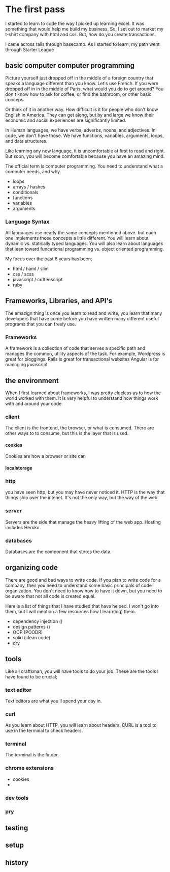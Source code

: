 # The first pass

I started to learn to code the way I picked up learning excel. It was something that would help me build my business. So, I set out to market my t-shirt company with html and css. But, how do you create transactions.

I came across rails through basecamp. As I started to learn, my path went through Starter League

## basic computer computer programming
Picture yourself just dropped off in the middle of a foreign country that speaks a language different than you know. Let's use French. If you were dropped off in in the middle of Paris, what would you do to get around?
You don't know how to ask for coffee, or find the bathroom, or other basic conceps. 

Or think of it in another way. How difficult is it for people who don't know English in America. They can get along, but by and large we know their economic and social experiences are significantly limited.

In Human languages, we have verbs, adverbs, nouns, and adjectives.
In code, we don't have those. We have functions, variables, arguments, loops, and data structures.

Like learning any new language, it is uncomfortable at first to read and right. But soon, you will become comfortable because you have an amazing mind.

The official term is computer programming. You need to understand what a computer needs, and why. 
- loops
- arrays / hashes
- conditionals
- functions
- variables
- arguments


### Language Syntax
All languages use nearly the same concepts mentioned above. but each one implements those concepts a little different. You will learn about dynamic vs. statically typed languages. You will also learn about languages that lean toward funcational programming vs. object oriented programming. 

My focus over the past 6 years has been;
- html / haml / slim
- css / scss
- javascript  / coffeescript
- ruby 

## Frameworks, Libraries, and API's
The amazign thing is once you learn to read and write, you learn that many developers that have come before you have written many different useful programs that you can freely use.

### Frameworks
A framework is a collection of code that serves a specific path and manages the common, utility aspects of the task. 
For example, Wordpress is great for bloggings.
Rails is great for transactional websites
Angular is for managing javascript

## the environment
When I first learned about frameworks, I was pretty clueless as to how the world worked with them. It is very helpful to understand how things work with and around your code

### client
The client is the frontend, the browser, or what is consumed. There are other ways to to consume, but this is the layer that is used.

#### cookies
Cookies are how a browser or site can 
#### localstorage

### http
you have seen http, but you may have never noticed it. HTTP is the way that things ship over the intenet. It's not the only way, but the way of the web.

### server
Servers are the side that manage the heavy lifting of the web app. Hosting includes Heroku.

### databases
Databases are the component that stores the data. 

## organizing code
There are good and bad ways to write code. If you plan to write code for a company, then you need to understand some basic principals of code organization.
You don't need to know how to have it down, but you need to be aware that not all code is created equal.

Here is a list of things that I have studied that have helped. I won't go into them, but I will mention a few resources how I learn(ing) them.
- dependency injection ()
- design patterns ()
- OOP (POODR)
- solid (clean code)
- dry

## tools
Like all craftsman, you will have tools to do your job. These are the tools I have found to be crucial;
### text editor
Text editors are what you'll spend your day in.

### curl
As you learn about HTTP, you will learn about headers. CURL is a tool to use in the terminal to check headers. 

### terminal
The terminal is the finder.

### chrome extensions
- cookies
- 
### dev tools
### pry

## testing

## setup

## history

